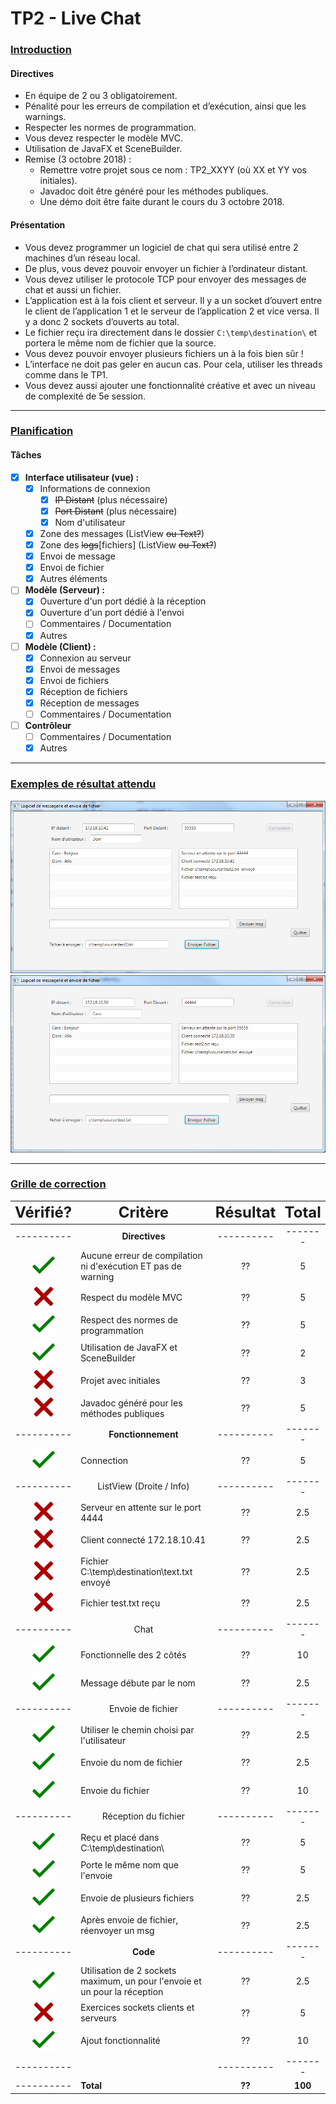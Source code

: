 # TP2 - Live Chat

### <u>Introduction</u>

#### Directives

 - En équipe de 2 ou 3 obligatoirement.
 - Pénalité pour les erreurs de compilation et d’exécution, ainsi que les warnings. 
 - Respecter les normes de programmation.
 - Vous devez respecter le modèle MVC.
 - Utilisation de JavaFX et SceneBuilder.
 - Remise (3 octobre 2018) :
    - Remettre votre projet sous ce nom : TP2_XXYY (où XX et YY vos initiales).
    - Javadoc doit être généré pour les méthodes publiques.
    - Une démo doit être faite durant le cours du 3 octobre 2018.

#### Présentation

 - Vous devez programmer un logiciel de chat qui sera utilisé entre 2 machines d’un réseau local.
 - De plus, vous devez pouvoir envoyer un fichier à l’ordinateur distant.
 - Vous devez utiliser le protocole TCP pour envoyer des messages de chat et aussi un fichier. 
 - L’application est à la fois client et serveur. Il y a un socket d’ouvert entre le client de l’application 1 et le serveur de l’application 2 et vice versa. Il y a donc 2 sockets d’ouverts au total.
 - Le fichier reçu ira directement dans le dossier `C:\temp\destination\` et portera le même nom de fichier que la source.
 - Vous devez pouvoir envoyer plusieurs fichiers un à la fois bien sûr !
 - L’interface ne doit pas geler en aucun cas. Pour cela, utiliser les threads comme dans le TP1.
 - Vous devez aussi ajouter une fonctionnalité créative et avec un niveau de complexité de 5e session.

<hr>

### <u>Planification</u>

#### Tâches
 - [X] **Interface utilisateur (vue) :**
    - [X] Informations de connexion
        - [X] ~~IP Distant~~ (plus nécessaire)
        - [X] ~~Port Distant~~ (plus nécessaire)
        - [X] Nom d'utilisateur
    - [X] Zone des messages (ListView ~~ou Text?~~)
    - [X] Zone des ~~logs~~[fichiers] (ListView ~~ou Text?~~)
    - [X] Envoi de message
    - [X] Envoi de fichier
    - [X] Autres éléments
 - [ ] **Modèle (Serveur) :**
    - [X] Ouverture d'un port dédié à la réception
    - [X] Ouverture d'un port dédié à l'envoi
    - [ ] Commentaires / Documentation
    - [X] Autres
 - [ ] **Modèle (Client) :**
    - [X] Connexion au serveur
    - [X] Envoi de messages
    - [X] Envoi de fichiers
    - [X] Réception de fichiers
    - [X] Réception de messages
    - [ ] Commentaires / Documentation
 - [ ] **Contrôleur**
    - [ ] Commentaires / Documentation
    - [X] Autres

<hr>

### <u>Exemples de résultat attendu</u>

![Preview1](https://raw.githubusercontent.com/DrunkenPoney/progres/master/TP2/preview1.png)
![Preview2](https://raw.githubusercontent.com/DrunkenPoney/progres/master/TP2/preview2.png)

<hr>

### <u>Grille de correction</u>

|<div style="font-size: 24px">Vérifié?</div>|<div style="font-size: 24px">Critère</div>|<div style="font-size: 24px">Résultat</div>|<div style="font-size: 24px">Total</div>|
|:--------:|--------------------------------------------------------------------------------------------------|:--------:|:-----:|
|----------|<div align="center">                       **Directives**                                   </div>|----------|-------|
|![Oui][1] | Aucune erreur de compilation ni d'exécution ET pas de warning                                    |    ??    |   5   |
|![Non][0] | Respect du modèle MVC                                                                            |    ??    |   5   |
|![Oui][1] | Respect des normes de programmation                                                              |    ??    |   5   |
|![Oui][1] | Utilisation de JavaFX et SceneBuilder                                                            |    ??    |   2   |
|![Non][0] | Projet avec initiales                                                                            |    ??    |   3   |
|![Non][0] | Javadoc généré pour les méthodes publiques                                                       |    ??    |   5   |
|----------|<div align="center">                      **Fonctionnement**                                </div>|----------|-------|
|![Oui][1] | Connection                                                                                       |    ??    |   5   |
|----------|<div align="center">                   ListView (Droite / Info)                             </div>|----------|-------|
|![Non][0] | Serveur en attente sur le port 4444                                                              |    ??    |  2.5  |
|![Non][0] | Client connecté 172.18.10.41                                                                     |    ??    |  2.5  |
|![Non][0] | Fichier C:\temp\destination\text.txt envoyé                                                      |    ??    |  2.5  |
|![Non][0] | Fichier test.txt reçu                                                                            |    ??    |  2.5  |
|----------|<div align="center">                            Chat                                        </div>|----------|-------|
|![Oui][1] | Fonctionnelle des 2 côtés                                                                        |    ??    |  10   |
|![Oui][1] | Message débute par le nom                                                                        |    ??    |  2.5  |
|----------|<div align="center">                      Envoie de fichier                                 </div>|----------|-------|
|![Oui][1] | Utiliser le chemin choisi par l'utilisateur                                                      |    ??    |  2.5  |
|![Oui][1] | Envoie du nom de fichier                                                                         |    ??    |  2.5  |
|![Oui][1] | Envoie du fichier                                                                                |    ??    |  10   |
|----------|<div align="center">                     Réception du fichier                               </div>|----------|-------|
|![Oui][1] | Reçu et placé dans C:\temp\destination\                                                          |    ??    |   5   |
|![Oui][1] | Porte le même nom que l'envoie                                                                   |    ??    |   5   |
|![Oui][1] | Envoie de plusieurs fichiers                                                                     |    ??    |  2.5  |
|![Oui][1] | Après envoie de fichier, réenvoyer un msg                                                        |    ??    |  2.5  |
|----------|<div align="center">                          **Code**                                      </div>|----------|-------|
|![Oui][1] | Utilisation de 2 sockets maximum, un pour l'envoie et un pour la réception                       |    ??    |  2.5  |
|![Non][0] | Exercices sockets clients et serveurs                                                            |    ??    |   5   |
|![Oui][1] | Ajout fonctionnalité                                                                             |    ??    |  10   |
|----------|                                                                                                  |----------|-------|
|----------| **Total**                                                                                        |  **??**  |**100**|


[1]:https://raw.githubusercontent.com/DrunkenPoney/progres/master/svg/check.svg?sanitize=true
[0]:https://raw.githubusercontent.com/DrunkenPoney/progres/master/svg/times.svg?sanitize=true
